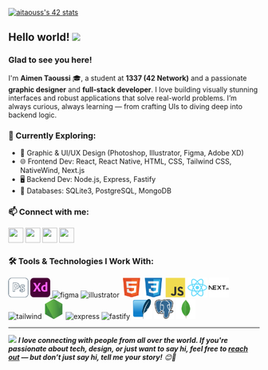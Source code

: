 [![aitaouss's 42 stats](https://badge.mediaplus.ma/greenbinary/aitaouss)](https://github.com/oakoudad/badge42)

<!-- Welcome Message -->
<h2>Hello world! <img src="https://media.giphy.com/media/hvRJCLFzcasrR4ia7z/giphy.gif" width="25px"></h2>

<h3>Glad to see you here!</h3>

<!-- About Me -->
<p>
I'm <b>Aimen Taoussi</b> 🎓, a student at <b>1337 (42 Network)</b> and a passionate <b>graphic designer</b> and <b>full-stack developer</b>. I love building visually stunning interfaces and robust applications that solve real-world problems. I’m always curious, always learning — from crafting UIs to diving deep into backend logic.
</p>

<!-- Personal Stuffs -->
<h3>🧠 Currently Exploring:</h3>

- 🎨 Graphic & UI/UX Design (Photoshop, Illustrator, Figma, Adobe XD)
- 🌐 Frontend Dev: React, React Native, HTML, CSS, Tailwind CSS, NativeWind, Next.js
- 🖥️ Backend Dev: Node.js, Express, Fastify
- 💾 Databases: SQLite3, PostgreSQL, MongoDB

<!-- Contact -->
<h3>📫 Connect with me:</h3>

<p align="left">
  <a href="https://twitter.com/taoussi_aimen" target="_blank"><img src="https://github.com/kmhmubin/kmhmubin/blob/master/assets/twitter.svg" height="30" width="30"/></a>
  <a href="https://www.linkedin.com/in/aimen-taoussi-251684280/" target="_blank"><img src="https://github.com/kmhmubin/kmhmubin/blob/master/assets/linkedin.svg" height="30" width="30"/></a>
  <a href="https://web.facebook.com/Aimeeen.2005/" target="_blank"><img src="https://github.com/kmhmubin/kmhmubin/blob/master/assets/facebook.svg" height="30" width="30"/></a>
  <a href="https://www.instagram.com/aimeeeeenn/" target="_blank"><img src="https://github.com/kmhmubin/kmhmubin/blob/master/assets/instagram.svg" height="30" width="30"/></a>
</p>

<!-- Tools & Tech -->
<h3>🛠️ Tools & Technologies I Work With:</h3>

<p align="left">
  <!-- Design Tools -->
  <img src="https://raw.githubusercontent.com/devicons/devicon/master/icons/photoshop/photoshop-line.svg" alt="photoshop" width="40" height="40"/>
  <a href="https://www.adobe.com/products/xd.html" target="_blank">
  <img src="https://raw.githubusercontent.com/devicons/devicon/master/icons/xd/xd-original.svg" alt="xd" width="40" height="40"/>
</a>
  <img src="https://www.vectorlogo.zone/logos/figma/figma-icon.svg" alt="figma" width="40" height="40"/>
  <img src="https://www.vectorlogo.zone/logos/adobe_illustrator/adobe_illustrator-icon.svg" alt="illustrator" width="40" height="40"/>

  <!-- Frontend -->
  <img src="https://raw.githubusercontent.com/devicons/devicon/master/icons/html5/html5-original.svg" alt="html5" width="40" height="40"/>
  <img src="https://raw.githubusercontent.com/devicons/devicon/master/icons/css3/css3-original.svg" alt="css3" width="40" height="40"/>
  <img src="https://raw.githubusercontent.com/devicons/devicon/master/icons/javascript/javascript-original.svg" alt="javascript" width="40" height="40"/>
  <img src="https://raw.githubusercontent.com/devicons/devicon/master/icons/react/react-original.svg" alt="react" width="40" height="40"/>
  <img src="https://raw.githubusercontent.com/devicons/devicon/master/icons/nextjs/nextjs-original-wordmark.svg" alt="nextjs" width="40" height="40"/>
  <img src="https://www.vectorlogo.zone/logos/tailwindcss/tailwindcss-icon.svg" alt="tailwind" width="40" height="40"/>

  <!-- Backend -->
  <img src="https://raw.githubusercontent.com/devicons/devicon/master/icons/nodejs/nodejs-original.svg" alt="nodejs" width="40" height="40"/>
  <img src="https://cdn.jsdelivr.net/gh/devicons/devicon/icons/express/express-original.svg" alt="express" width="40" height="40"/>
  <img src="https://cdn.jsdelivr.net/gh/devicons/devicon/icons/fastapi/fastapi-original.svg" alt="fastify" width="40" height="40"/>

  <!-- Databases -->
  <img src="https://raw.githubusercontent.com/devicons/devicon/master/icons/sqlite/sqlite-original.svg" alt="sqlite" width="40" height="40"/>
  <img src="https://raw.githubusercontent.com/devicons/devicon/master/icons/postgresql/postgresql-original.svg" alt="postgresql" width="40" height="40"/>
  <img src="https://raw.githubusercontent.com/devicons/devicon/master/icons/mongodb/mongodb-original.svg" alt="mongodb" width="40" height="40"/>
</p>

---

<img src="https://media.giphy.com/media/LnQjpWaON8nhr21vNW/giphy.gif" width="60">  
<em><b>I love connecting with people from all over the world. If you're passionate about tech, design, or just want to say hi, feel free to <a href="https://www.linkedin.com/in/aimen-taoussi-251684280/">reach out</a> — but don’t just say hi, tell me your story!</b> 😊💜</em>
